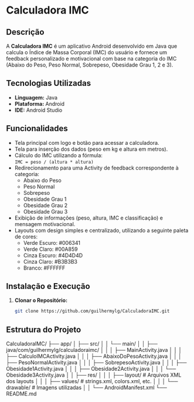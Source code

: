 # Calculadora IMC

## Descrição
A **Calculadora IMC** é um aplicativo Android desenvolvido em Java que calcula o Índice de Massa Corporal (IMC) do usuário e fornece um feedback personalizado e motivacional com base na categoria do IMC (Abaixo do Peso, Peso Normal, Sobrepeso, Obesidade Grau 1, 2 e 3).

## Tecnologias Utilizadas
- **Linguagem:** Java
- **Plataforma:** Android
- **IDE:** Android Studio

## Funcionalidades
- Tela principal com logo e botão para acessar a calculadora.
- Tela para inserção dos dados (peso em kg e altura em metros).
- Cálculo do IMC utilizando a fórmula:  
  `IMC = peso / (altura * altura)`
- Redirecionamento para uma Activity de feedback correspondente à categoria:
  - Abaixo do Peso
  - Peso Normal
  - Sobrepeso
  - Obesidade Grau 1
  - Obesidade Grau 2
  - Obesidade Grau 3
- Exibição de informações (peso, altura, IMC e classificação) e mensagem motivacional.
- Layouts com design simples e centralizado, utilizando a seguinte paleta de cores:
  - Verde Escuro: #006341
  - Verde Claro: #00A859
  - Cinza Escuro: #4D4D4D
  - Cinza Claro: #B3B3B3
  - Branco: #FFFFFF

## Instalação e Execução
1. **Clonar o Repositório:**
   ```bash
   git clone https://github.com/guilhermylg/CalculadoraIMC.git
## Estrutura do Projeto
CalculadoraIMC/ ├── app/ │ ├── src/ │ │ └── main/ │ │ ├── java/com/guilhermylg/calculadoraimc/ │ │ │ ├── MainActivity.java │ │ │ ├── CalculoIMCActivity.java │ │ │ ├── AbaixoDoPesoActivity.java │ │ │ ├── PesoNormalActivity.java │ │ │ ├── SobrepesoActivity.java │ │ │ ├── Obesidade1Activity.java │ │ │ ├── Obesidade2Activity.java │ │ │ └── Obesidade3Activity.java │ │ ├── res/ │ │ │ ├── layout/ # Arquivos XML dos layouts │ │ │ ├── values/ # strings.xml, colors.xml, etc. │ │ │ └── drawable/ # Imagens utilizadas │ │ └── AndroidManifest.xml └── README.md
